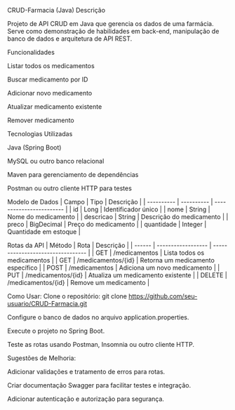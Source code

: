 CRUD-Farmacia (Java)
Descrição

Projeto de API CRUD em Java que gerencia os dados de uma farmácia.
Serve como demonstração de habilidades em back-end, manipulação de banco de dados e arquitetura de API REST.

Funcionalidades

Listar todos os medicamentos

Buscar medicamento por ID

Adicionar novo medicamento

Atualizar medicamento existente

Remover medicamento

Tecnologias Utilizadas

Java (Spring Boot)

MySQL ou outro banco relacional

Maven para gerenciamento de dependências

Postman ou outro cliente HTTP para testes

Modelo de Dados
| Campo      | Tipo       | Descrição                |
| ---------- | ---------- | ------------------------ |
| id         | Long       | Identificador único      |
| nome       | String     | Nome do medicamento      |
| descricao  | String     | Descrição do medicamento |
| preco      | BigDecimal | Preço do medicamento     |
| quantidade | Integer    | Quantidade em estoque    |

Rotas da API
| Método | Rota               | Descrição                         |
| ------ | ------------------ | --------------------------------- |
| GET    | /medicamentos      | Lista todos os medicamentos       |
| GET    | /medicamentos/{id} | Retorna um medicamento específico |
| POST   | /medicamentos      | Adiciona um novo medicamento      |
| PUT    | /medicamentos/{id} | Atualiza um medicamento existente |
| DELETE | /medicamentos/{id} | Remove um medicamento             |

Como Usar:
Clone o repositório:
git clone https://github.com/seu-usuario/CRUD-Farmacia.git

Configure o banco de dados no arquivo application.properties.

Execute o projeto no Spring Boot.

Teste as rotas usando Postman, Insomnia ou outro cliente HTTP.

Sugestões de Melhoria:

Adicionar validações e tratamento de erros para rotas.

Criar documentação Swagger para facilitar testes e integração.

Adicionar autenticação e autorização para segurança.

